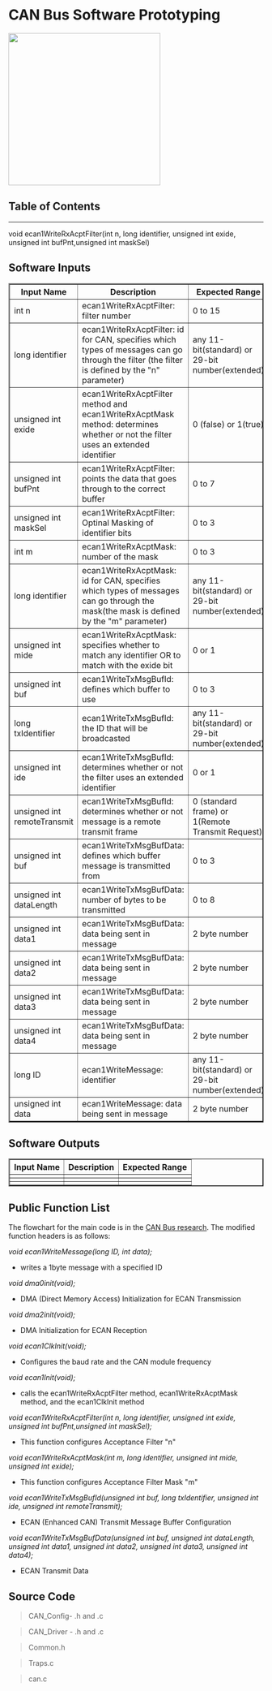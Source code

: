 <h1>CAN Bus Software Prototyping</h1>

<img src='https://thecogs-reflectiveshield2-ecen4013.googlecode.com/hg/wiki/Proto/Software/CAN/Proto_Software_CAN_headerimg.png' height='300px' />


<h2>Table of Contents</h2>




---


void ecan1WriteRxAcptFilter(int n, long identifier, unsigned int exide, unsigned int bufPnt,unsigned int maskSel)
## Software Inputs ##

<table border='2px'>
<blockquote><tr>
<blockquote><th>Input Name</th>
<th>Description</th>
<th>Expected Range</th>
</blockquote></tr>
<tr>
<blockquote><td>int n</td>
<td>ecan1WriteRxAcptFilter: filter number</td>
<td>0 to 15</td>
</blockquote></tr>
<tr>
<blockquote><td>long identifier</td>
<td>ecan1WriteRxAcptFilter: id for CAN, specifies which types of messages can go through the filter (the filter is defined by the "n" parameter)</td>
<td>any 11-bit(standard) or 29-bit number(extended)</td>
</blockquote></tr>
<tr>
<blockquote><td>unsigned int exide</td>
<td>ecan1WriteRxAcptFilter method and ecan1WriteRxAcptMask method: determines whether or not the filter uses an extended identifier</td>
<td>0 (false) or 1(true)</td>
</blockquote></tr>
<tr>
<blockquote><td>unsigned int bufPnt</td>
<td>ecan1WriteRxAcptFilter: points the data that goes through to the correct buffer</td>
<td>0 to 7</td>
</blockquote></tr>
<tr>
<blockquote><td>unsigned int maskSel</td>
<td>ecan1WriteRxAcptFilter: Optinal Masking of identifier bits</td>
<td>0 to 3</td>
</blockquote></tr>
<tr>
<blockquote><td>int m</td>
<td>ecan1WriteRxAcptMask: number of the mask</td>
<td>0 to 3</td>
</blockquote></tr>
<tr>
<blockquote><td>long identifier</td>
<td>ecan1WriteRxAcptMask: id for CAN, specifies which types of messages can go through the mask(the mask is defined by the "m" parameter)</td>
<td>any 11-bit(standard) or 29-bit number(extended)</td>
</blockquote></tr>
<tr>
<blockquote><td>unsigned int mide</td>
<td>ecan1WriteRxAcptMask: specifies whether to match any identifier OR to match with the exide bit</td>
<td>0 or 1</td>
</blockquote></tr>
<tr>
<blockquote><td>unsigned int buf</td>
<td>ecan1WriteTxMsgBufId: defines which buffer to use</td>
<td>0 to 3</td>
</blockquote></tr>
<tr>
<blockquote><td>long txIdentifier</td>
<td>ecan1WriteTxMsgBufId: the ID that will be broadcasted</td>
<td>any 11-bit(standard) or 29-bit number(extended)</td>
</blockquote></tr>
<tr>
<blockquote><td>unsigned int ide</td>
<td>ecan1WriteTxMsgBufId: determines whether or not the filter uses an extended identifier</td>
<td>0 or 1</td>
</blockquote></tr>
<tr>
<blockquote><td>unsigned int remoteTransmit</td>
<td>ecan1WriteTxMsgBufId: determines whether or not message is a remote transmit frame</td>
<td>0 (standard frame) or 1(Remote Transmit Request)</td>
</blockquote></tr>
<tr>
<blockquote><td>unsigned int buf</td>
<td>ecan1WriteTxMsgBufData: defines which buffer message is transmitted from</td>
<td>0 to 3</td>
</blockquote></tr>
<tr>
<blockquote><td>unsigned int dataLength</td>
<td>ecan1WriteTxMsgBufData: number of bytes to be transmitted</td>
<td>0 to 8</td>
</blockquote></tr>
<tr>
<blockquote><td>unsigned int data1</td>
<td>ecan1WriteTxMsgBufData: data being sent in message</td>
<td>2 byte number</td>
</blockquote></tr>
<tr>
<blockquote><td>unsigned int data2</td>
<td>ecan1WriteTxMsgBufData: data being sent in message</td>
<td>2 byte number</td>
</blockquote></tr>
<tr>
<blockquote><td>unsigned int data3</td>
<td>ecan1WriteTxMsgBufData: data being sent in message</td>
<td>2 byte number</td>
</blockquote></tr>
<tr>
<blockquote><td>unsigned int data4</td>
<td>ecan1WriteTxMsgBufData: data being sent in message</td>
<td>2 byte number</td>
</blockquote></tr>
<tr>
<blockquote><td>long ID</td>
<td>ecan1WriteMessage: identifier</td>
<td>any 11-bit(standard) or 29-bit number(extended)</td>
</blockquote></tr>
<tr>
<blockquote><td>unsigned int data</td>
<td>ecan1WriteMessage: data being sent in message</td>
<td>2 byte number</td>
</blockquote></tr>
</table></blockquote>

## Software Outputs ##


<table border='2px'>
<blockquote><tr>
<blockquote><th>Input Name</th>
<th>Description</th>
<th>Expected Range</th>
</blockquote></tr>
<tr>
<blockquote><td></td>
<td></td>
<td></td>
</blockquote></tr>
<tr>
<blockquote><td></td>
<td></td>
<td></td>
</blockquote></tr>
<tr>
<blockquote><td></td>
<td></td>
<td></td>
</blockquote></tr>
</table></blockquote>

## Public Function List ##




The flowchart for the main code is in the <a href='https://code.google.com/p/thecogs-reflectiveshield2-ecen4013/wiki/CANBus#Flow_Charts'>CAN Bus research</a>. The modified function headers is as follows:

_void ecan1WriteMessage(long ID, int data);_
-	writes a 1byte message with a specified ID

_void dma0init(void);_
-	DMA (Direct Memory Access) Initialization for ECAN Transmission

_void dma2init(void);_
-	DMA Initialization for ECAN Reception

_void ecan1ClkInit(void);_
-	Configures the baud rate and the CAN module frequency

_void ecan1Init(void);_
-	calls the ecan1WriteRxAcptFilter method, ecan1WriteRxAcptMask method, and the ecan1ClkInit method


_void ecan1WriteRxAcptFilter(int n, long identifier, unsigned int exide, unsigned int bufPnt,unsigned int maskSel);_
-	This function configures Acceptance Filter "n"


_void ecan1WriteRxAcptMask(int m, long identifier, unsigned int mide, unsigned int exide);_
-	This function configures Acceptance Filter Mask "m"

_void ecan1WriteTxMsgBufId(unsigned int buf, long txIdentifier, unsigned int ide, unsigned int remoteTransmit);_
-	ECAN (Enhanced CAN) Transmit Message Buffer Configuration

_void ecan1WriteTxMsgBufData(unsigned int buf, unsigned int dataLength, unsigned int data1, unsigned int data2, unsigned int data3, unsigned int data4);_
-	ECAN Transmit Data




## Source Code ##

> CAN\_Config- .h and .c

> CAN\_Driver - .h and .c

> Common.h

> Traps.c

> can.c
